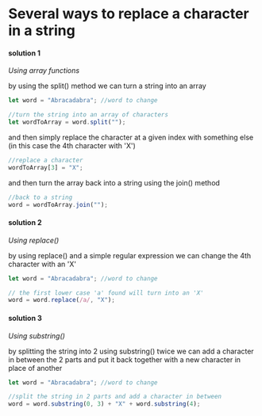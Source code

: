 # Several ways to replace a character in a string

#### solution 1

_Using array functions_

by using the split() method we can turn a string into an array

```javascript
let word = "Abracadabra"; //word to change

//turn the string into an array of characters
let wordToArray = word.split("");
```

and then simply replace the character at a given index with something else (in this case the 4th character with 'X')

```javascript
//replace a character
wordToArray[3] = "X";
```

and then turn the array back into a string using the join() method

```javascript
//back to a string
word = wordToArray.join("");
```

#### solution 2

_Using replace()_

by using replace() and a simple regular expression we can change the 4th character with an 'X'

```javascript
let word = "Abracadabra"; //word to change

// the first lower case 'a' found will turn into an 'X'
word = word.replace(/a/, "X");
```

#### solution 3

_Using substring()_

by splitting the string into 2 using substring() twice we can add a character in between the 2 parts and put it back together with a new character in place of another

```javascript
let word = "Abracadabra"; //word to change

//split the string in 2 parts and add a character in between
word = word.substring(0, 3) + "X" + word.substring(4);
```
